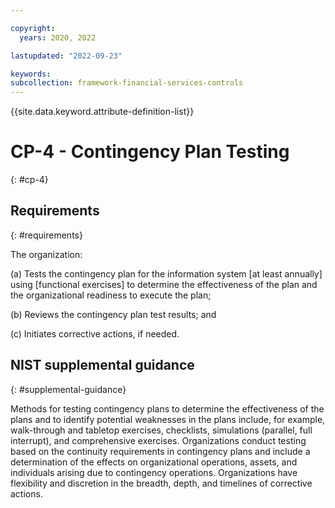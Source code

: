 ```yaml
---

copyright:
  years: 2020, 2022

lastupdated: "2022-09-23"

keywords: 
subcollection: framework-financial-services-controls
---
```


{{site.data.keyword.attribute-definition-list}}

# CP-4 - Contingency Plan Testing
{: #cp-4}

## Requirements
{: #requirements}

The organization:

(a) Tests the contingency plan for the information system [at least annually] using [functional exercises] to determine the effectiveness of the plan and the organizational readiness to execute the plan;

(b) Reviews the contingency plan test results; and

(c) Initiates corrective actions, if needed.

## NIST supplemental guidance
{: #supplemental-guidance}

Methods for testing contingency plans to determine the effectiveness of the plans and to identify potential weaknesses in the plans include, for example, walk-through and tabletop exercises, checklists, simulations (parallel, full interrupt), and comprehensive exercises. Organizations conduct testing based on the continuity requirements in contingency plans and include a determination of the effects on organizational operations, assets, and individuals arising due to contingency operations. Organizations have flexibility and discretion in the breadth, depth, and timelines of corrective actions.

